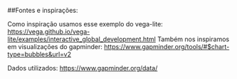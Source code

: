 ##Fontes e inspirações:

Como inspiração usamos esse exemplo do vega-lite: https://vega.github.io/vega-lite/examples/interactive_global_development.html
Também nos inspiramos em visualizações do gapminder: https://www.gapminder.org/tools/#$chart-type=bubbles&url=v2

Dados utilizados: https://www.gapminder.org/data/
